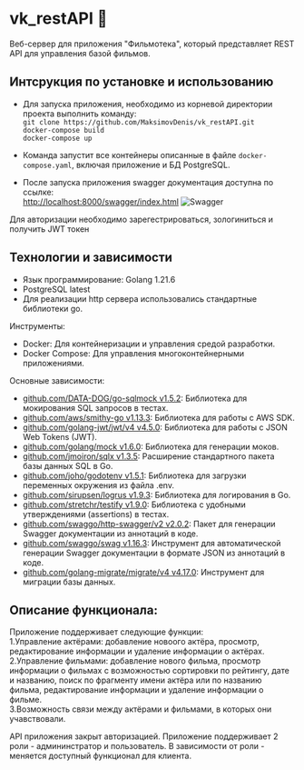 # vk_restAPI 🚀

Веб-сервер для приложения "Фильмотека", который представляет REST API для управления базой фильмов.

## Интсрукция по установке и использованию
- Для запуска приложения, необходимо из корневой директории проекта выполнить команду:  
`git clone https://github.com/MaksimovDenis/vk_restAPI.git`  
`docker-compose build`  
`docker-compose up`  
- Команда запустит все контейнеры описанные в файле `docker-compose.yaml`, включая приложение и БД PostgreSQL.

- После запуска приложения swagger документация доступна по ссылке:  
[http://localhost:8000/swagger/index.html](URL)
![Swagger](https://github.com/MaksimovDenis/vk_restAPI/assets/44647373/c1c63b72-ce61-4d3a-bef5-350eef336253)

Для авторизации необходимо зарегестрироваться, зологиниться и получить JWT токен  

## Технологии и зависимости
- Язык программирование: Golang 1.21.6  
- PostgreSQL latest  
- Для реализации http сервера использовались стандартные библиотеки go.  

Инструменты:
- Docker: Для контейнеризации и управления средой разработки.  
- Docker Compose: Для управления многоконтейнерными приложениями.
  
Основные зависимости:
- [github.com/DATA-DOG/go-sqlmock v1.5.2](https://github.com/DATA-DOG/go-sqlmock): Библиотека для мокирования SQL запросов в тестах.
- [github.com/aws/smithy-go v1.13.3](https://github.com/aws/smithy-go): Библиотека для работы с AWS SDK.
- [github.com/golang-jwt/jwt/v4 v4.5.0](https://github.com/golang-jwt/jwt): Библиотека для работы с JSON Web Tokens (JWT).
- [github.com/golang/mock v1.6.0](https://github.com/golang/mock): Библиотека для генерации моков.
- [github.com/jmoiron/sqlx v1.3.5](https://github.com/jmoiron/sqlx): Расширение стандартного пакета базы данных SQL в Go.
- [github.com/joho/godotenv v1.5.1](https://github.com/joho/godotenv): Библиотека для загрузки переменных окружения из файла .env.
- [github.com/sirupsen/logrus v1.9.3](https://github.com/sirupsen/logrus): Библиотека для логирования в Go.
- [github.com/stretchr/testify v1.9.0](https://github.com/stretchr/testify): Библиотека с удобными утверждениями (assertions) в тестах.
- [github.com/swaggo/http-swagger/v2 v2.0.2](https://github.com/swaggo/http-swagger): Пакет для генерации Swagger документации из аннотаций в коде.
- [github.com/swaggo/swag v1.16.3](https://github.com/swaggo/swag): Инструмент для автоматической генерации Swagger документации в формате JSON из аннотаций в коде.
- [github.com/golang-migrate/migrate/v4 v4.17.0](https://github.com/golang-migrate/migrate): Инструмент для миграции базы данных.

## Описание функционала:
Приложение поддерживает следующие функции:  
1.Управление актёрами: добавление новоого актёра, просмотр, редактирование информации и удаление информации о актёрах.  
2.Управление фильмами: добавление нового фильма, просмотр информации о фильмах с возможностью сортировки по рейтингу, дате и названию, поиск по фрагменту имени актёра или по названию фильма, редактирование информации и удаление информации о фильме.  
3.Возможность связи между актёрами и фильмами, в которых они учавствовали.   

API приложения закрыт авторизацией. 
Приложение поддерживает 2 роли - админинстратор и пользователь. В зависимости от роли - меняется доступный функционал для клиента. 


